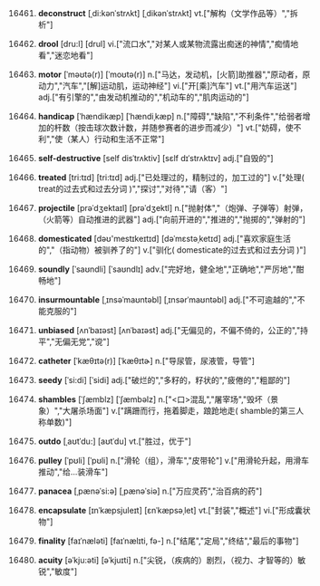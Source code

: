 16461. **deconstruct**
[ˌdi:kənˈstrʌkt]  [ˌdikənˈstrʌkt]
vt.["解构（文学作品等）","拆析"]  

16462. **drool**
[dru:l]  [drul]
vi.["流口水","对某人或某物流露出痴迷的神情","痴情地看","迷恋地看"]  

16463. **motor**
[ˈməʊtə(r)]  [ˈmoʊtə(r)]
n.["马达，发动机，[火箭]助推器","原动者，原动力","汽车","[解]运动肌，运动神经"]  vi.["开[乘]汽车"]  vt.["用汽车运送"]  adj.["有引擎的","由发动机推动的","机动车的","肌肉运动的"]  

16464. **handicap**
[ˈhændikæp]  [ˈhændiˌkæp]
n.["障碍","缺陷","不利条件","给弱者增加的杆数（按击球次数计数，并随参赛者的进步而减少）"]  vt.["妨碍，使不利","使（某人）行动和生活不正常"]  

16465. **self-destructive**
[self disˈtrʌktiv]  [sɛlf dɪˈstrʌktɪv]
adj.["自毁的"]  

16466. **treated**
[tri:tɪd]  [tri:tɪd]
adj.["已处理过的，精制过的，加工过的"]  v.["处理( treat的过去式和过去分词 )","探讨","对待","请（客）"]  

16467. **projectile**
[prəˈdʒektaɪl]  [prəˈdʒektl]
n.["抛射体","（炮弹、子弹等）射弹，（火箭等）自动推进的武器"]  adj.["向前开进的","推进的","抛掷的","弹射的"]  

16468. **domesticated**
[dəʊ'mestɪkeɪtɪd]  [dəˈmɛstəˌketɪd]
adj.["喜欢家庭生活的","（指动物）被驯养了的"]  v.["驯化( domesticate的过去式和过去分词 )"]  

16469. **soundly**
[ˈsaʊndli]  [ˈsaʊndlɪ]
adv.["完好地，健全地","正确地","严厉地","酣畅地"]  

16470. **insurmountable**
[ˌɪnsəˈmaʊntəbl]  [ˌɪnsərˈmaʊntəbl]
adj.["不可逾越的","不能克服的"]  

16471. **unbiased**
[ʌnˈbaɪəst]  [ʌnˈbaɪəst]
adj.["无偏见的，不偏不倚的，公正的","持平","无偏无党","谠"]  

16472. **catheter**
[ˈkæθɪtə(r)]  [ˈkæθɪtɚ]
n.["导尿管，尿液管，导管"]  

16473. **seedy**
[ˈsi:di]  [ˈsidi]
adj.["破烂的","多籽的，籽状的","疲倦的","粗鄙的"]  

16474. **shambles**
[ˈʃæmblz]  [ˈʃæmbəlz]
n.["<口>混乱","屠宰场","毁坏（景象）","大屠杀场面"]  v.["蹒跚而行，拖着脚走，踉跄地走( shamble的第三人称单数)"]  

16475. **outdo**
[ˌaʊtˈdu:]  [aʊtˈdu]
vt.["胜过，优于"]  

16476. **pulley**
[ˈpʊli]  [ˈpʊli]
n.["滑轮（组），滑车","皮带轮"]  v.["用滑轮升起，用滑车推动","给…装滑车"]  

16477. **panacea**
[ˌpænəˈsi:ə]  [ˌpænəˈsiə]
n.["万应灵药","治百病的药"]  

16478. **encapsulate**
[ɪnˈkæpsjuleɪt]  [ɛnˈkæpsəˌlet]
vt.["封装","概述"]  vi.["形成囊状物"]  

16479. **finality**
[faɪˈnæləti]  [faɪˈnælɪti, fə-]
n.["结尾","定局","终结","最后的事物"]  

16480. **acuity**
[əˈkju:əti]  [əˈkjuɪti]
n.["尖锐，（疾病的）剧烈，（视力、才智等的）敏锐","敏度"]  

